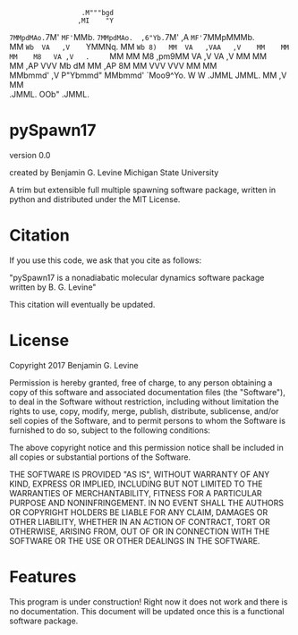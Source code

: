                                                                              
                                                                             
                      .M"""bgd                                               
                     ,MI    "Y                                               
`7MMpdMAo.`7M'   `MF'`MMb.   `7MMpdMAo.  ,6"Yb.`7M'    ,A    `MF'`7MMpMMMb.  
  MM   `Wb  VA   ,V    `YMMNq. MM   `Wb 8)   MM  VA   ,VAA   ,V    MM    MM  
  MM    M8   VA ,V   .     `MM MM    M8  ,pm9MM   VA ,V  VA ,V     MM    MM  
  MM   ,AP    VVV    Mb     dM MM   ,AP 8M   MM    VVV    VVV      MM    MM  
  MMbmmd'     ,V     P"Ybmmd"  MMbmmd'  `Moo9^Yo.   W      W     .JMML  JMML.
  MM         ,V                MM                                            
.JMML.    OOb"               .JMML.



pySpawn17
=========

version 0.0

created by
Benjamin G. Levine
Michigan State University

A trim but extensible full multiple spawning software package, written in python and distributed under the MIT License.


Citation
========

If you use this code, we ask that you cite as follows:

"pySpawn17 is a nonadiabatic molecular dynamics software package written by B. G. Levine"

This citation will eventually be updated.


License
=======

Copyright 2017 Benjamin G. Levine

Permission is hereby granted, free of charge, to any person obtaining a copy of this software and associated documentation files (the "Software"), to deal in the Software without restriction, including without limitation the rights to use, copy, modify, merge, publish, distribute, sublicense, and/or sell copies of the Software, and to permit persons to whom the Software is furnished to do so, subject to the following conditions:

The above copyright notice and this permission notice shall be included in all copies or substantial portions of the Software.

THE SOFTWARE IS PROVIDED "AS IS", WITHOUT WARRANTY OF ANY KIND, EXPRESS OR IMPLIED, INCLUDING BUT NOT LIMITED TO THE WARRANTIES OF MERCHANTABILITY, FITNESS FOR A PARTICULAR PURPOSE AND NONINFRINGEMENT. IN NO EVENT SHALL THE AUTHORS OR COPYRIGHT HOLDERS BE LIABLE FOR ANY CLAIM, DAMAGES OR OTHER LIABILITY, WHETHER IN AN ACTION OF CONTRACT, TORT OR OTHERWISE, ARISING FROM, OUT OF OR IN CONNECTION WITH THE SOFTWARE OR THE USE OR OTHER DEALINGS IN THE SOFTWARE.


Features
========

This program is under construction!  Right now it does not work and there is no documentation.  This document will be updated once this is a functional software package.  





